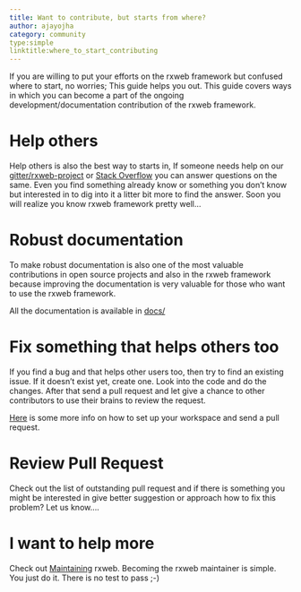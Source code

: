 ```yaml
---
title: Want to contribute, but starts from where?
author: ajayojha
category: community
type:simple
linktitle:where_to_start_contributing
---
```

If you are willing to put your efforts on the rxweb framework but confused where to start, no worries; This guide helps you out. This guide covers ways in which you can become a part of the ongoing development/documentation contribution of the rxweb framework.

# Help others
Help others is also the best way to starts in, If someone needs help on our <a href="https://gitter.im/rxweb-project" target="_blank" rel="noopener">gitter/rxweb-project</a> or <a href="https://stackoverflow.com/search?q=rxweb" target="_blank" rel="noopener">Stack Overflow</a> you can answer questions on the same. Even you find something already know or something you don’t know but interested in to dig into it a litter bit more to find the answer. Soon you will realize you know rxweb framework pretty well…

# Robust documentation
To make robust documentation is also one of the most valuable contributions in open source projects and also in the rxweb framework because improving the documentation is very valuable for those who want to use the rxweb framework.

All the documentation is available in <a href="https://github.com/rxweb/rxweb.io/tree/master/docs" target="_blank" rel="noopener">docs/</a>

# Fix something that helps others too
If you find a bug and that helps other users too, then try to find an existing issue. If it doesn’t exist yet, create one. Look into the code and do the changes. After that send a pull request and let give a chance to other contributors to use their brains to review the request.

<a href="/community/contributing#sendingapullrequest">Here</a> is some more info on how to set up your workspace and send a pull request.

# Review Pull Request
Check out the list of outstanding pull request and if there is something you might be interested in give better suggestion or approach how to fix this problem? Let us know….

# I want to help more
Check out <a href="/community/maintaining">Maintaining</a> rxweb. Becoming the rxweb maintainer is simple. You just do it. There is no test to pass ;-)

